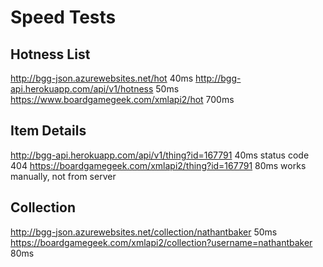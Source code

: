 
# Speed Tests

## Hotness List
http://bgg-json.azurewebsites.net/hot         40ms
http://bgg-api.herokuapp.com/api/v1/hotness   50ms
https://www.boardgamegeek.com/xmlapi2/hot    700ms

## Item Details
http://bgg-api.herokuapp.com/api/v1/thing?id=167791  40ms     status code 404
https://boardgamegeek.com/xmlapi2/thing?id=167791    80ms   works manually, not from server

## Collection
http://bgg-json.azurewebsites.net/collection/nathantbaker 50ms
https://boardgamegeek.com/xmlapi2/collection?username=nathantbaker 80ms

